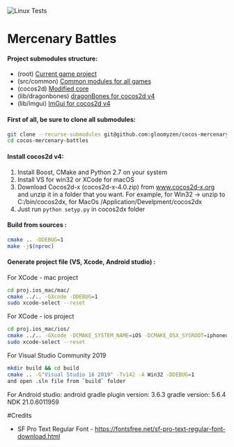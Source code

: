 ![Linux Tests](https://github.com/gloomyzen/cocos-mercenary-battles/workflows/Linux%20Tests/badge.svg?branch=master)
# Mercenary Battles

#### Project submodules structure:

- (root) [Current game project](https://github.com/gloomyzen/cocos-mercenary-battles)
- (src/common) [Common modules for all games](https://github.com/gloomyzen/cocos2d-common)
- (cocos2d) [Modified core](https://github.com/gloomyzen/cocos2d)
- (lib/dragonbones) [dragonBones for cocos2d v4](https://github.com/gloomyzen/cocos2d-dragonbones)
- (lib/imgui) [ImGui for cocos2d v4](https://github.com/gloomyzen/cocos2d-x-imgui)

#### First of all, be sure to clone all submodules:
```bash
git clone --recurse-submodules git@github.com:gloomyzen/cocos-mercenary-battles.git cocos-mercenary-battles 
cd cocos-mercenary-battles
```

#### Install cocos2d v4:
1. Install Boost, CMake and Python 2.7 on your system
2. Install VS for win32 or XCode for macOS
3. Download Cocos2d-x (cocos2d-x-4.0.zip) from www.cocos2d-x.org and unzip it in a folder that you want.
For example, for Win32 -> unzip to C:/bin/cocos2dx, for MacOs /Application/Develpment/cocos2dx
4. Just run `python setyp.py` in cocos2dx folder

#### Build from sources :
```bash
cmake .. -DDEBUG=1
make -j$(nproc)
```

#### Generate project file (VS, Xcode, Android studio) :

For XCode - mac project
```bash
cd proj.ios_mac/mac/
cmake ../.. -GXcode -DDEBUG=1
sudo xcode-select --reset
```

For XCode - ios project
```bash
cd proj.ios_mac/ios/
cmake ../.. -GXcode -DCMAKE_SYSTEM_NAME=iOS -DCMAKE_OSX_SYSROOT=iphoneos
sudo xcode-select --reset
```

For Visual Studio Community 2019
```bash
mkdir build && cd build
cmake .. -G"Visual Studio 16 2019" -Tv142 -A Win32 -DDEBUG=1
and open .sln file from `build` folder
```

For Android studio:
android gradle plugin version: 3.6.3
gradle version: 5.6.4
NDK 21.0.6011959


#Credits
- SF Pro Text Regular Font - https://fontsfree.net/sf-pro-text-regular-font-download.html